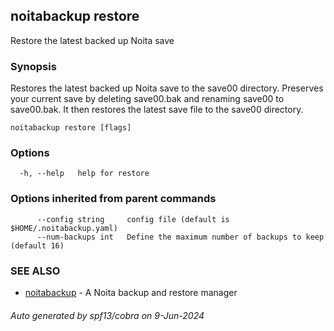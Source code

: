 ## noitabackup restore

Restore the latest backed up Noita save

### Synopsis

Restores the latest backed up Noita save to the save00 directory.  Preserves your current
save by deleting save00.bak and renaming save00 to save00.bak.  It then restores the latest save
file to the save00 directory.

```
noitabackup restore [flags]
```

### Options

```
  -h, --help   help for restore
```

### Options inherited from parent commands

```
      --config string     config file (default is $HOME/.noitabackup.yaml)
      --num-backups int   Define the maximum number of backups to keep (default 16)
```

### SEE ALSO

* [noitabackup](noitabackup.md)	 - A Noita backup and restore manager

###### Auto generated by spf13/cobra on 9-Jun-2024
